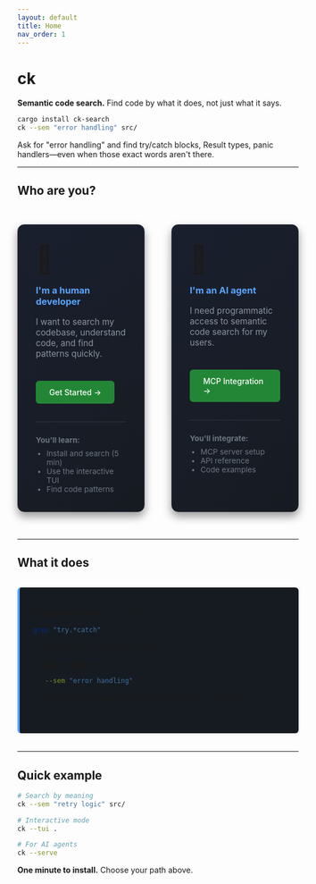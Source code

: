 ```yaml
---
layout: default
title: Home
nav_order: 1
---
```


# ck

**Semantic code search.** Find code by what it does, not just what it says.

```bash
cargo install ck-search
ck --sem "error handling" src/
```

Ask for "error handling" and find try/catch blocks, Result types, panic handlers—even when those exact words aren't there.

---

## Who are you?

<div style="display: grid; grid-template-columns: 1fr 1fr; gap: 3rem; margin: 3rem 0;">

<div style="background: linear-gradient(135deg, #1a1f2e 0%, #161b22 100%); border: 1px solid #30363d; border-radius: 12px; padding: 2rem; box-shadow: 0 8px 16px rgba(0,0,0,0.4);">
<div style="font-size: 3rem; margin-bottom: 1rem;">👤</div>
<h3 style="color: #58a6ff; margin-top: 0;">I'm a human developer</h3>
<p style="color: #8b949e; font-size: 0.95rem;">I want to search my codebase, understand code, and find patterns quickly.</p>
<a href="for-humans/" style="display: inline-block; margin-top: 1.5rem; padding: 0.75rem 1.5rem; background: #238636; color: white; text-decoration: none; border-radius: 6px; font-weight: 500;">Get Started →</a>

<div style="margin-top: 2rem; padding-top: 1.5rem; border-top: 1px solid #30363d; font-size: 0.85rem; color: #6e7681;">
<strong>You'll learn:</strong>
<ul style="margin: 0.5rem 0 0 0; padding-left: 1.2rem;">
<li>Install and search (5 min)</li>
<li>Use the interactive TUI</li>
<li>Find code patterns</li>
</ul>
</div>
</div>

<div style="background: linear-gradient(135deg, #1a1f2e 0%, #161b22 100%); border: 1px solid #30363d; border-radius: 12px; padding: 2rem; box-shadow: 0 8px 16px rgba(0,0,0,0.4);">
<div style="font-size: 3rem; margin-bottom: 1rem;">🤖</div>
<h3 style="color: #58a6ff; margin-top: 0;">I'm an AI agent</h3>
<p style="color: #8b949e; font-size: 0.95rem;">I need programmatic access to semantic code search for my users.</p>
<a href="for-agents/" style="display: inline-block; margin-top: 1.5rem; padding: 0.75rem 1.5rem; background: #238636; color: white; text-decoration: none; border-radius: 6px; font-weight: 500;">MCP Integration →</a>

<div style="margin-top: 2rem; padding-top: 1.5rem; border-top: 1px solid #30363d; font-size: 0.85rem; color: #6e7681;">
<strong>You'll integrate:</strong>
<ul style="margin: 0.5rem 0 0 0; padding-left: 1.2rem;">
<li>MCP server setup</li>
<li>API reference</li>
<li>Code examples</li>
</ul>
</div>
</div>

</div>

---

## What it does

<div style="background: #161b22; border-left: 4px solid #58a6ff; padding: 1.5rem; margin: 2rem 0; border-radius: 6px;">

**Traditional search** (grep): Match exact text
```bash
grep "try.*catch" src/
```
Finds: Lines with "try" and "catch"

**Semantic search** (ck): Understand concepts
```bash
ck --sem "error handling" src/
```
Finds: try/catch, Result types, panic handling, error returns, validation—regardless of exact wording

</div>

---

## Quick example

```bash
# Search by meaning
ck --sem "retry logic" src/

# Interactive mode
ck --tui .

# For AI agents
ck --serve
```

**One minute to install.** Choose your path above.
